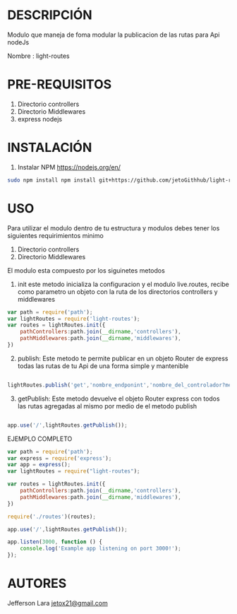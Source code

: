DESCRIPCIÓN
========
Modulo que maneja de foma modular la publicacion de las rutas para Api nodeJs

Nombre : light-routes

PRE-REQUISITOS
===================
1. Directorio controllers
2. Directorio Middlewares
3. express nodejs

INSTALACIÓN
===================

1. Instalar NPM <https://nodejs.org/en/>

```bash
sudo npm install npm install git+https://github.com/jetoGithhub/light-routes.git --save
```

USO
=================================
Para utilizar el modulo dentro de tu estructura y modulos debes tener los siguientes requirimientos minimo

1. Directorio controllers
2. Directorio Middlewares

El modulo esta compuesto por los siguinetes metodos

1. init este metodo inicializa la configuracion y el modulo live.routes, recibe como parametro un objeto con la ruta de los directorios controllers y middlewares

```javascript
var path = require('path');
var lightRoutes = require('light-routes');
var routes = lightRoutes.init({
    pathControllers:path.join(__dirname,'controllers'),
    pathMiddlewares:path.join(__dirname,'middlewares'),
})
```
2. publish: Este metodo te permite publicar en un objeto Router de express todas las rutas de tu Api de una forma simple y mantenible

```javascript

lightRoutes.publish('get','nombre_endponint','nombre_del_controlador?metofo',['nombre_del_middleware or nombre_del_middleware_en_controladro']);

```
3. getPublish: Este metodo devuelve el objeto Router express con todos las rutas agregadas al mismo por medio de el metodo publish

```javascript

app.use('/',lightRoutes.getPublish());

```

EJEMPLO COMPLETO

```javascript
var path = require('path');
var express = require('express');
var app = express();
var lightRoutes = require("light-routes");

var routes = lightRoutes.init({
    pathControllers:path.join(__dirname,'controllers'),
    pathMiddlewares:path.join(__dirname,'middlewares'),
})

require('./routes')(routes);

app.use('/',lightRoutes.getPublish());

app.listen(3000, function () {
    console.log('Example app listening on port 3000!');
});

```

AUTORES
=======

Jefferson Lara <jetox21@gmail.com>
